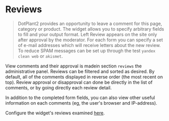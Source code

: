 # Reviews

> DotPlant2 provides an opportunity to leave a comment for this page, category or product. The widget allows you to specify arbitrary fields to fill and your output format. Left Review appears on the site only after approval by the moderator. For each form you can specify a set of e-mail addresses which will receive letters about the new review. To reduce SPAM messages can be set up through the test `yandex clean web` or `akismet`.

View comments and their approval is made​in section `reviews` the administrative panel. Reviews can be filtered and sorted as desired. By default, all of the comments displayed in reverse order (the most recent on top). Review approval or disapproval can done be directly in the list of comments, or by going directly each review detail.

In addition to the completed form fields, you can also view other useful information on each comments (eg, the user's browser and IP-address).

Configure the widget's reviews examined [here](/en/dev/frontend/widgets/review.md).